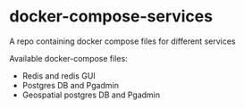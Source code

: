 # docker-compose-services

A repo containing docker compose files for different services

Available docker-compose files:

- Redis and redis GUI
- Postgres DB and Pgadmin
- Geospatial postgres DB and Pgadmin
